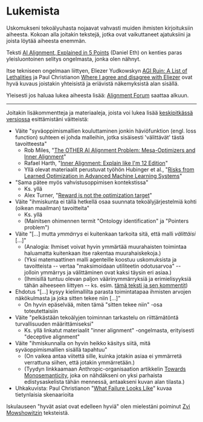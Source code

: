 # Lukemista

Uskomukseni tekoälyuhasta nojaavat vahvasti muiden ihmisten kirjoituksiin aiheesta. Kokoan alla joitakin tekstejä, jotka ovat vaikuttaneet ajatuksiini ja joista löytää aiheesta enemmän.

Teksti [AI Alignment, Explained in 5 Points](https://medium.com/@daniel_eth/ai-alignment-explained-in-5-points-95e7207300e3) (Daniel Eth) on kenties paras yleisluontoinen selitys ongelmasta, jonka olen nähnyt.

Itse tekniseen ongelmaan liittyen, Eliezer Yudkowskyn [AGI Ruin: A List of Lethalities](https://www.alignmentforum.org/posts/uMQ3cqWDPHhjtiesc/agi-ruin-a-list-of-lethalities) ja Paul Christianon [Where I agree and disagree with Eliezer](https://www.alignmentforum.org/posts/CoZhXrhpQxpy9xw9y/where-i-agree-and-disagree-with-eliezer) ovat hyvä kuvaus joistakin yhteisistä ja eriävistä näkemyksistä alan sisällä.

Yleisesti jos haluaa lukea aiheesta lisää: [Alignment Forum](https://www.alignmentforum.org/) saattaa alkuun.

---

Joitakin lisäkommentteja ja materiaaleja, joista voi lukea lisää [keskipitkässä versiossa](/tekoaly/keskipitka) esittämistäni väitteistä:

- Väite "syväoppimismallien kouluttaminen jonkin häviöfunktion (engl. loss function) suhteen ei johda malleihin, jotka sisäisesti 'välittävät' tästä tavoitteesta"
    - Rob Miles, "[The OTHER AI Alignment Problem: Mesa-Optimizers and Inner Alignment](https://www.youtube.com/watch?v=bJLcIBixGj8)"
    - Rafael Harth, "[Inner Alignment: Explain like I'm 12 Edition](https://www.alignmentforum.org/posts/AHhCrJ2KpTjsCSwbt/inner-alignment-explain-like-i-m-12-edition)"
    - Yllä olevat materiaalit perustuvat työhön Hubinger et al., "[Risks from Learned Optimization in Advanced Machine Learning Systems](https://www.alignmentforum.org/s/r9tYkB2a8Fp4DN8yB)"
- "Sama pätee myös vahvistusoppimisen kontekstissa"
    - Ks. yllä
    - Alex Turner, "[Reward is not the optimization target](https://www.alignmentforum.org/posts/pdaGN6pQyQarFHXF4/reward-is-not-the-optimization-target)"
- Väite "ihmiskunta ei tällä hetkellä osaa suunnata tekoälyjärjestelmiä kohti (oikean maailman) tavoitteita"
    - Ks. yllä
    - (Mainitsen ohimennen termit "Ontology identification" ja "Pointers problem")
- Väite "[...] mutta *ymmärrys* ei kuitenkaan tarkoita sitä, että malli *välittäisi* [...]"
    - (Analogia: Ihmiset voivat hyvin ymmärtää muurahaisten toimintaa haluamatta kuitenkaan itse rakentaa muurahaiskekoja.)
    - (Yksi matemaattinen malli agenteille koostuu uskomuksista ja tavoitteista -- vertaa "maksimoidaan utiliteetin odotusarvoa" -- jolloin ymmärrys ja välittäminen ovat kaksi täysin eri asiaa.)
    - (Ihmisillä tuntuu olevan paljon väärinymmärryksiä ja erimielisyyksiä tähän aiheeseen liittyen -- ks. esim. [tämä teksti ja sen kommentit](https://www.lesswrong.com/posts/i5kijcjFJD6bn7dwq/evaluating-the-historical-value-misspecification-argument))
- Ehdotus "[...] kysyy kielimallilta parasta toimintatapaa ihmisten arvojen näkökulmasta ja joka sitten tekee niin [...]"
    - On hyvin epäselvää, miten tämä "sitten tekee niin" -osa toteutettaisiin
- Väite "pelkästään tekoälyjen toiminnan tarkastelu on riittämätöntä turvallisuuden määrittämiseksi"
    - Ks. yllä linkatut materiaalit "inner alignment" -ongelmasta, erityisesti "deceptive alignment"
- Väite "ihmiskunnalla on hyvin heikko käsitys siitä, mitä syväoppimismallien sisällä tapahtuu"
    - (On vaikea antaa viitettä sille, kuinka jotakin asiaa ei ymmärretä verrattuna siihen, että jotakin ymmärretään.)
    - (Tyydyn linkkaamaan Anthropic-organisaation artikkelin [Towards Monosemanticity](https://www.anthropic.com/index/decomposing-language-models-into-understandable-components), joka on nähdäkseni on yksi parhaista edistysaskelista tähän mennessä, antaakseni kuvan alan tilasta.)
- Uhkakuvista: Paul Christianon "[What Failure Looks Like](https://www.alignmentforum.org/posts/HBxe6wdjxK239zajf/what-failure-looks-like)" kuvaa tietynlaisia skenaarioita

Iskulauseen "hyvät asiat ovat edelleen hyviä" olen mielestäni poiminut [Zvi Mowshowitzin](https://thezvi.wordpress.com/) teksteistä.
